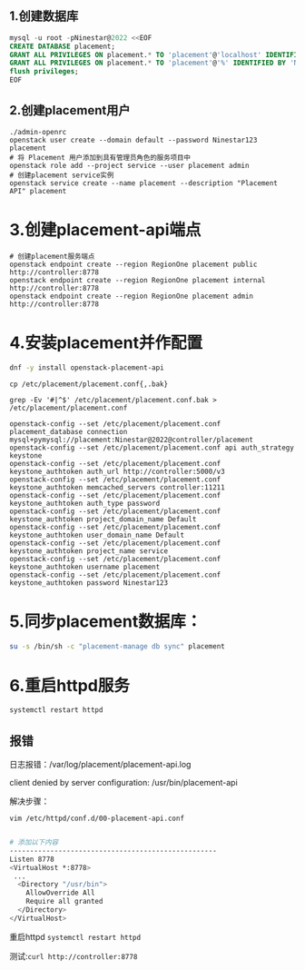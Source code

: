 

## 1.创建数据库

```sql
mysql -u root -pNinestar@2022 <<EOF
CREATE DATABASE placement;
GRANT ALL PRIVILEGES ON placement.* TO 'placement'@'localhost' IDENTIFIED BY 'Ninestar@2022';
GRANT ALL PRIVILEGES ON placement.* TO 'placement'@'%' IDENTIFIED BY 'Ninestar@2022';
flush privileges;
EOF
```

## 2.创建placement用户

```.properties
./admin-openrc
openstack user create --domain default --password Ninestar123 placement
# 将 Placement 用户添加到具有管理员角色的服务项目中
openstack role add --project service --user placement admin
# 创建placement service实例
openstack service create --name placement --description "Placement API" placement

```

# 3.创建placement-api端点

```.properties
# 创建placement服务端点
openstack endpoint create --region RegionOne placement public   http://controller:8778
openstack endpoint create --region RegionOne placement internal http://controller:8778
openstack endpoint create --region RegionOne placement admin    http://controller:8778
```

# 4.安装placement并作配置

```bash
dnf -y install openstack-placement-api
```

`cp /etc/placement/placement.conf{,.bak}`

`grep -Ev '#|^$' /etc/placement/placement.conf.bak > /etc/placement/placement.conf`

```.properties
openstack-config --set /etc/placement/placement.conf placement_database connection mysql+pymysql://placement:Ninestar@2022@controller/placement
openstack-config --set /etc/placement/placement.conf api auth_strategy keystone
openstack-config --set /etc/placement/placement.conf keystone_authtoken auth_url http://controller:5000/v3
openstack-config --set /etc/placement/placement.conf keystone_authtoken memcached_servers controller:11211
openstack-config --set /etc/placement/placement.conf keystone_authtoken auth_type password
openstack-config --set /etc/placement/placement.conf keystone_authtoken project_domain_name Default
openstack-config --set /etc/placement/placement.conf keystone_authtoken user_domain_name Default
openstack-config --set /etc/placement/placement.conf keystone_authtoken project_name service
openstack-config --set /etc/placement/placement.conf keystone_authtoken username placement
openstack-config --set /etc/placement/placement.conf keystone_authtoken password Ninestar123

```

# 5.同步placement数据库：

```bash
su -s /bin/sh -c "placement-manage db sync" placement
```

# 6.重启httpd服务

```bash
systemctl restart httpd
```

## 报错

日志报错：/var/log/placement/placement-api.log

client denied by server configuration: /usr/bin/placement-api

解决步骤：

`vim /etc/httpd/conf.d/00-placement-api.conf`

```bash

# 添加以下内容
---------------------------------------------------
Listen 8778
<VirtualHost *:8778>
 ...
  <Directory "/usr/bin">
    AllowOverride All
    Require all granted
  </Directory>
</VirtualHost>

```

重启httpd `systemctl restart httpd`

测试:`curl http://controller:8778`
